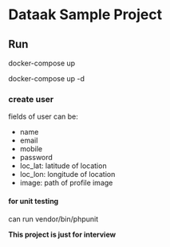 # Dataak Sample Project

## Run

docker-compose up 

docker-compose up -d

### create user

fields of user can be:

* name
* email
* mobile
* password
* loc_lat: latitude of location
* loc_lon: longitude of location
* image: path of profile image






#### for unit testing
can run  vendor/bin/phpunit








**This project is just for interview**